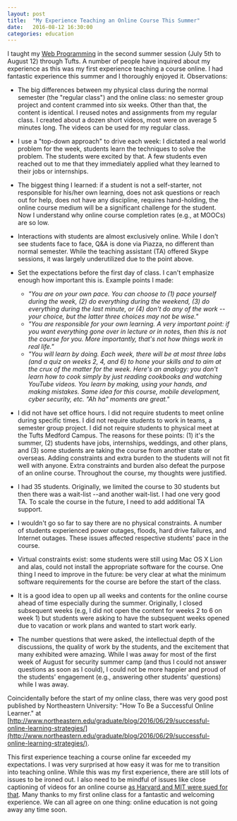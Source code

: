 ```yaml
---
layout: post
title:  "My Experience Teaching an Online Course This Summer"
date:   2016-08-12 16:30:00
categories: education
---
```


I taught my [Web Programming](https://tuftsdev.github.io/WebProgramming) in the second summer session (July 5th to August 12) through Tufts.  A number of people have inquired about my experience as this was my first experience teaching a course online.  I had fantastic experience this summer and I thoroughly enjoyed it.  Observations:

* The big differences between my physical class during the normal semester (the "regular class") and the online class: no semester group project and content crammed into six weeks.  Other than that, the content is identical.  I reused notes and assignments from my regular class.  I created about a dozen short videos, most were on average 5 minutes long.  The videos can be used for my regular class.

* I use a "top-down approach" to drive each week: I dictated a real world problem for the week, students learn the techniques to solve the problem.  The students were excited by that.  A few students even reached out to me that they immediately applied what they learned to their jobs or internships.

* The biggest thing I learned: if a student is not a self-starter, not responsible for his/her own learning, does not ask questions or reach out for help, does not have any discipline, requires hand-holding, the online course medium will be a significant challenge for the student. Now I understand why online course completion rates (e.g., at MOOCs) are so low.

* Interactions with students are almost exclusively online. While I don't see students face to face, Q&A is done via Piazza, no different than normal semester.  While the teaching assistant (TA) offered Skype sessions, it was largely underutilized due to the point above.

* Set the expectations before the first day of class.  I can't emphasize enough how important this is.  Example points I made:
	* _"You are on your own pace.  You can choose to (1) pace yourself during the week, (2) do everything during the weekend, (3) do everything during the last minute, or (4) don't do any of the work --your choice, but the latter three choices may not be wise."_
	* _"You are responsible for your own learning.  A very important point: if you want everything gone over in lecture or in notes, then this is not the course for you. More importantly, that's not how things work in real life."_
	* _"You will learn by doing.  Each week, there will be at most three labs (and a quiz on weeks 2, 4, and 6) to hone your skills and to aim at the crux of the matter for the week.  Here's an analogy: you don't learn how to cook simply by just reading cookbooks and watching YouTube videos.  You learn by making, using your hands, and making mistakes.  Same idea for this course, mobile development, cyber security, etc.  "Ah ha" moments are great."_

* I did not have set office hours.  I did not require students to meet online during specific times. I did not require students to work in teams, a semester group project.  I did not require students to physical meet at the Tufts Medford Campus.  The reasons for these points: (1) it's the summer, (2) students have jobs, internships, weddings, and other plans, and (3) some students are taking the course from another state or overseas.  Adding constraints and extra burden to the students will not fit well with anyone.  Extra constraints and burden also defeat the purpose of an online course.  Throughout the course, my thoughts were justified.  

* I had 35 students.  Originally, we limited the course to 30 students but then there was a wait-list --and another wait-list.  I had one very good TA.  To scale the course in the future, I need to add additional TA support.

* I wouldn't go so far to say there are no physical constraints.  A number of students experienced power outages, floods, hard drive failures, and Internet outages.  These issues affected respective students' pace in the course.

* Virtual constraints exist: some students were still using Mac OS X Lion and alas, could not install the appropriate software for the course.  One thing I need to improve in the future: be very clear at what the minimum software requirements for the course are before the start of the class.

* It is a good idea to open up all weeks and contents for the online course ahead of time especially during the summer. Originally, I closed subsequent weeks (e.g, I did not open the content for weeks 2 to 6 on week 1) but students were asking to have the subsequent weeks opened due to vacation or work plans and wanted to start work early.

* The number questions that were asked, the intellectual depth of the discussions, the quality of work by the students, and the excitement that many exhibited were amazing.  While I was away for most of the first week of August for security summer camp (and thus I could not answer questions as soon as I could), I could not be more happier and proud of the students' engagement (e.g., answering other students' questions) while I was away.

Coincidentally before the start of my online class, there was very good post published by Northeastern University: "How To Be a Successful Online Learner." at [http://www.northeastern.edu/graduate/blog/2016/06/29/successful-online-learning-strategies/](http://www.northeastern.edu/graduate/blog/2016/06/29/successful-online-learning-strategies/).

This first experience teaching a course online far exceeded my expectations.  I was very surprised at how easy it was for me to transition into teaching online.  While this was my first experience, there are still lots of issues to be ironed out.  I also need to be mindful of issues like close captioning of videos for an online course [as Harvard and MIT were sued for that](http://www.nytimes.com/2015/02/13/education/harvard-and-mit-sued-over-failing-to-caption-online-courses.html).  Many thanks to my first online class for a fantastic and welcoming experience.  We can all agree on one thing: online education is not going away any time soon.